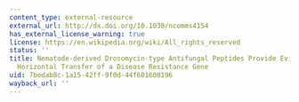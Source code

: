 ```yaml
---
content_type: external-resource
external_url: http://dx.doi.org/10.1038/ncomms4154
has_external_license_warning: true
license: https://en.wikipedia.org/wiki/All_rights_reserved
status: ''
title: Nematode-derived Drosomycin-type Antifungal Peptides Provide Evidence for plant-to-ecdysozoan
  Horizontal Transfer of a Disease Resistance Gene
uid: 7bedab8c-1a15-42ff-9f0d-44f601600196
wayback_url: ''
---
```

